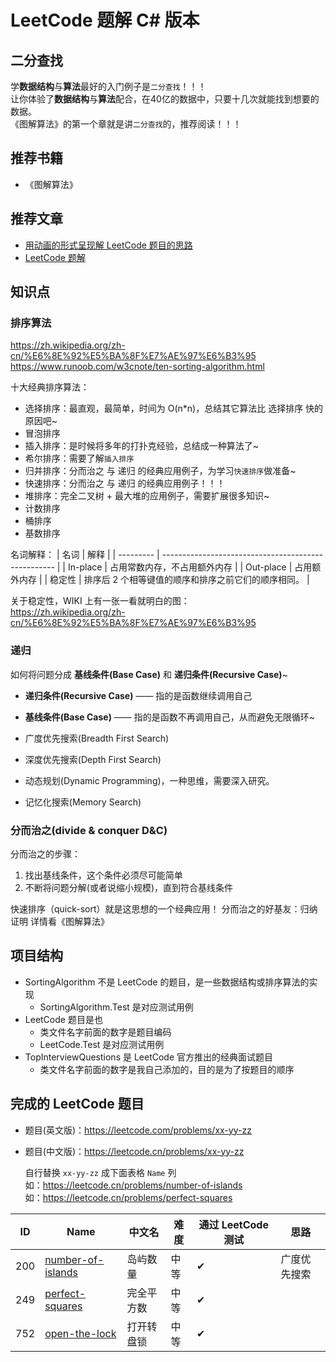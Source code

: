 # LeetCode 题解 C# 版本

## 二分查找

学**数据结构**与**算法**最好的入门例子是`二分查找`！！！  
让你体验了**数据结构**与**算法**配合，在40亿的数据中，只要十几次就能找到想要的数据。  
《图解算法》的第一个章就是讲`二分查找`的，推荐阅读！！！  

## 推荐书籍

 * 《图解算法》

## 推荐文章

 * [用动画的形式呈现解 LeetCode 题目的思路](https://github.com/MisterBooo/LeetCodeAnimation)
 * [LeetCode 题解](https://github.com/azl397985856/leetcode)

## 知识点

### 排序算法

https://zh.wikipedia.org/zh-cn/%E6%8E%92%E5%BA%8F%E7%AE%97%E6%B3%95
https://www.runoob.com/w3cnote/ten-sorting-algorithm.html

十大经典排序算法：
 * 选择排序：最直观，最简单，时间为 O(n*n)，总结其它算法比 选择排序 快的原因吧~
 * 冒泡排序
 * 插入排序：是时候将多年的打扑克经验，总结成一种算法了~
 * 希尔排序：需要了解`插入排序`
 * 归并排序：分而治之 与 递归 的经典应用例子，为学习`快速排序`做准备~
 * 快速排序：分而治之 与 递归 的经典应用例子！！！
 * 堆排序：完全二叉树 + 最大堆的应用例子，需要扩展很多知识~
 * 计数排序
 * 桶排序
 * 基数排序

名词解释：
| 名词      | 解释                                                |
| --------- | --------------------------------------------------- |
| In-place  | 占用常数内存，不占用额外内存                        |
| Out-place | 占用额外内存                                        |
| 稳定性    | 排序后 2 个相等键值的顺序和排序之前它们的顺序相同。 |

关于稳定性，WIKI 上有一张一看就明白的图：  
https://zh.wikipedia.org/zh-cn/%E6%8E%92%E5%BA%8F%E7%AE%97%E6%B3%95

### 递归

如何将问题分成 **基线条件(Base Case)** 和 **递归条件(Recursive Case)**~
 * **递归条件(Recursive Case)** —— 指的是函数继续调用自己
 * **基线条件(Base Case)** —— 指的是函数不再调用自己，从而避免无限循环~

 * 广度优先搜索(Breadth First Search)
 * 深度优先搜索(Depth First Search)
 * 动态规划(Dynamic Programming)，一种思维，需要深入研究。
 * 记忆化搜索(Memory Search)

### 分而治之(divide & conquer D&C)

分而治之的步骤：
 1. 找出基线条件，这个条件必须尽可能简单
 2. 不断将问题分解(或者说缩小规模)，直到符合基线条件

快速排序（quick-sort）就是这思想的一个经典应用！
分而治之的好基友：归纳证明
详情看《图解算法》

## 项目结构

 * SortingAlgorithm 不是 LeetCode 的题目，是一些数据结构或排序算法的实现
   * SortingAlgorithm.Test 是对应测试用例
 * LeetCode 题目是也
   * 类文件名字前面的数字是题目编码
   * LeetCode.Test 是对应测试用例
 * TopInterviewQuestions 是 LeetCode 官方推出的经典面试题目
   * 类文件名字前面的数字是我自己添加的，目的是为了按题目的顺序

## 完成的 LeetCode 题目

 * 题目(英文版)：https://leetcode.com/problems/xx-yy-zz
 * 题目(中文版)：https://leetcode.cn/problems/xx-yy-zz

   自行替换 `xx-yy-zz` 成下面表格 `Name` 列  
   如：https://leetcode.cn/problems/number-of-islands  
   如：https://leetcode.cn/problems/perfect-squares

| ID  | Name                                                                | 中文名     | 难度 | 通过 LeetCode 测试 | 思路         |
| --- | ------------------------------------------------------------------- | ---------- | ---- | ------------------ | ------------ |
| 200 | [number-of-islands](https://leetcode.cn/problems/number-of-islands) | 岛屿数量   | 中等 | ✔                  | 广度优先搜索 |
| 249 | [perfect-squares](https://leetcode.cn/problems/perfect-squares)     | 完全平方数 | 中等 | ✔                  |              |
| 752 | [open-the-lock](https://leetcode.cn/problems/open-the-lock)         | 打开转盘锁 | 中等 | ✔                  |              |